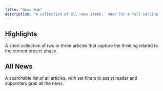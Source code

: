```yaml
---
title: "News Hub"
description: "A collection of all news items.  Read for a full outline of relevant articles or subscribe and received periodical updates."
---
```


## Highlights

A short collection of two or three articles that capture the thinking related to the current project phase.



## All News

A searchable list of all articles, with set filters to assist reader and supporters grab all the news.





